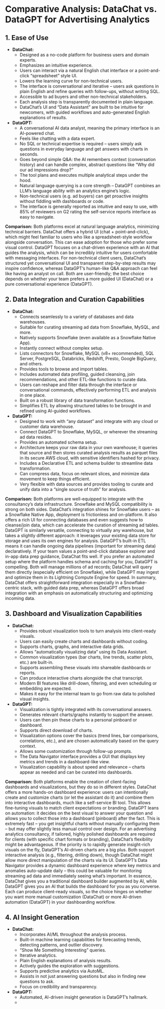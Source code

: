 # Comparative Analysis: DataChat vs. DataGPT for Advertising Analytics

## 1. Ease of Use

* **DataChat:**
    * Designed as a no-code platform for business users and domain experts.
    * Emphasizes an intuitive experience.
    * Users can interact via a natural English chat interface or a point-and-click “spreadsheet” style UI.
    * Lowers the learning curve for non-technical users.
    * The interface is conversational and iterative – users ask questions in plain English and refine queries with follow-ups, without writing SQL.
    * Accessible to ad buyers and other non-technical stakeholders.
    * Each analysis step is transparently documented in plain language.
    * DataChat’s UI and “Data Assistant” are built to be intuitive for newcomers, with guided workflows and auto-generated English explanations of results.
* **DataGPT:**
    * A conversational AI data analyst, meaning the primary interface is an AI-powered chat.
    * Feels like chatting with a data expert.
    * No SQL or technical expertise is required – users simply ask questions in everyday language and get answers with charts in seconds.
    * Goes beyond simple Q&A: the AI remembers context (conversation history) and can handle complex, abstract questions like “Why did our ad impressions drop?”
    * The tool plans and executes multiple analytical steps under the hood.
    * Natural language querying is a core strength – DataGPT combines an LLM’s language ability with an analytics engine’s logic.
    * Non-technical users (e.g. ad buyers) can get proactive insights without fiddling with dashboards or code.
    * The interface is generally reported as intuitive and easy to use, with 85% of reviewers on G2 rating the self-service reports interface as easy to navigate.

**Comparison:** Both platforms excel at natural language analytics, minimizing technical barriers. DataChat offers a hybrid UI (chat + point-and-click), which might feel familiar to users who like a spreadsheet-style workflow alongside conversation. This can ease adoption for those who prefer some visual control. DataGPT focuses on a chat-driven experience with an AI that guides the analysis, which can be incredibly intuitive for users comfortable with messaging interfaces. For non-technical client users, DataChat’s structured yet conversational UI and transparent step-by-step results may inspire confidence, whereas DataGPT’s human-like Q&A approach can feel like having an analyst on call. Both are user-friendly; the best choice depends on whether your team prefers a more guided UI (DataChat) or a pure conversational experience (DataGPT).

## 2. Data Integration and Curation Capabilities

* **DataChat:**
    * Connects seamlessly to a variety of databases and data warehouses.
    * Suitable for curating streaming ad data from Snowflake, MySQL, and more.
    * Natively supports Snowflake (even available as a Snowflake Native App).
    * Instantly connect without complex setup.
    * Lists connectors for Snowflake, MySQL (v8+ recommended), SQL Server, PostgreSQL, Databricks, Redshift, Presto, Google BigQuery, and others.
    * Provides tools to browse and import tables.
    * Includes automated data profiling, guided cleansing, join recommendations, and other ETL-like functions to curate data.
    * Users can reshape and filter data through the interface or conversational commands, effectively performing ETL and analysis in one place.
    * Built on a robust library of data transformation functions.
    * Simplifies ETL by allowing structured tables to be brought in and refined using AI-guided workflows.
* **DataGPT:**
    * Designed to work with “any dataset” and integrate with any cloud or customer data warehouse.
    * Connect DataGPT to Snowflake, MySQL, or wherever the streaming ad data resides.
    * Provides an automated schema setup.
    * Architecture keeps your raw data in your own warehouse; it queries that source and then stores curated analysis results as parquet files in its secure AWS cloud, with sensitive identifiers hashed for privacy.
    * Includes a Declarative ETL and schema builder to streamline data transformation.
    * Can compress data, focus on relevant slices, and minimize data movement to keep things efficient.
    * Very flexible with data sources and provides tooling to curate and unify data into a “single source of truth” for analysis.

**Comparison:** Both platforms are well-equipped to integrate with the consultancy’s data infrastructure. Snowflake and MySQL compatibility is strong on both sides. DataChat’s integration shines for Snowflake users – as a Snowflake Native App, deployment is frictionless and on-platform. It also offers a rich UI for connecting databases and even suggests how to cleanse/join data, which can accelerate the curation of streaming ad tables. DataGPT is similarly versatile, connecting to virtually any warehouse, but takes a slightly different approach: it leverages your existing data store for storage and uses its own engines for analysis. DataGPT’s built-in ETL means it can handle ongoing data pipelines (important for streaming data) declaratively. If your team values a point-and-click database explorer and in-app data prep guidance, DataChat fits well. If you prefer an automated setup where the platform handles schema and caching for you, DataGPT is compelling. Both will manage millions of ad records; DataChat will query them directly (especially efficient on Snowflake), while DataGPT may ingest and optimize them in its Lightning Compute Engine for speed. In summary, DataChat offers straightforward integration especially in a Snowflake-centric stack, with guided data prep, whereas DataGPT offers broad integration with an emphasis on automatically structuring and optimizing incoming data.

## 3. Dashboard and Visualization Capabilities

* **DataChat:**
    * Provides robust visualization tools to turn analysis into client-ready visuals.
    * Users can easily create charts and dashboards without coding.
    * Supports charts, graphs, and interactive data grids.
    * Allows “automatically visualizing data” using its Data Assistant.
    * Common visualization types (bar charts, line trends, scatter plots, etc.) are built-in.
    * Supports assembling these visuals into shareable dashboards or reports.
    * Can produce interactive charts alongside the chat transcript.
    * Modern BI features like drill-down, filtering, and even scheduling or embedding are expected.
    * Makes it easy for the internal team to go from raw data to polished visual insights.
* **DataGPT:**
    * Visualization is tightly integrated with its conversational answers.
    * Generates relevant charts/graphs instantly to support the answer.
    * Users can then pin these charts to a personal pinboard or dashboard.
    * Supports direct download of charts.
    * Visualization options cover the basics (trend lines, bar comparisons, correlations, etc.), and are chosen automatically based on the query context.
    * Allows some customization through follow-up prompts.
    * The Data Navigator interface provides a GUI that displays key metrics and trends in a dashboard-like view.
    * Visualization capability is about speed and relevance – charts appear as needed and can be curated into dashboards.

**Comparison:** Both platforms enable the creation of client-facing dashboards and visualizations, but they do so in different styles. DataChat offers a more hands-on dashboard experience: users can intentionally create and customize charts (or let the assistant do it) and combine them into interactive dashboards, much like a self-service BI tool. This allows fine-tuning visuals to match client expectations or branding. DataGPT leans on automation: it decides on the best visual to answer your question and allows you to collect those into a dashboard (pinboard) after the fact. This is extremely fast – you get insightful charts without manually configuring them – but may offer slightly less manual control over design. For an advertising analytics consultancy, if tailored, highly polished dashboards are required for clients (with specific chart formats or branding), DataChat’s flexibility might be advantageous. If the priority is to rapidly generate insight-rich visuals on the fly, DataGPT’s AI-driven charts are a big plus. Both support interactive analysis (e.g., filtering, drilling down), though DataChat might allow more direct manipulation of the charts via its UI. DataGPT’s Data Navigator provides a dynamic dashboard experience where key metrics and anomalies auto-update daily – this could be valuable for monitoring streaming ad data and immediately seeing what’s important. In essence, DataChat gives you a traditional dashboard builder augmented by AI, while DataGPT gives you an AI that builds the dashboard for you as you converse. Each can produce client-ready visuals, so the choice hinges on whether you want more manual customization (DataChat) or more AI-driven automation (DataGPT) in your dashboarding workflow.

## 4. AI Insight Generation

* **DataChat:**
    * Incorporates AI/ML throughout the analysis process.
    * Built-in machine learning capabilities for forecasting trends, detecting patterns, and outlier discovery.
    * “Show Me Something Interesting” queries.
    * Iterative analytics.
    * Plain English explanations of analysis results.
    * Actively guides the exploration with suggestions.
    * Supports predictive analytics via AutoML.
    * Assists in not just answering questions but also in finding new questions to ask.
    * Focus on credibility and transparency.
* **DataGPT:**
    * Automated, AI-driven insight generation is DataGPT’s hallmark.
    *